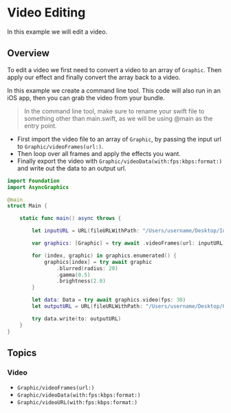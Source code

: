 # Video Editing

In this example we will edit a video.

## Overview

To edit a video we first need to convert a video to an array of ``Graphic``. Then apply our effect and finally convert the array back to a video.

In this example we create a command line tool. This code will also run in an iOS app, then you can grab the video from your bundle.

> In the command line tool, make sure to rename your swift file to something other than main.swift, as we will be using @main as the entry point.

- First import the video file to an array of ``Graphic``, by passing the input url to ``Graphic/videoFrames(url:)``.
- Then loop over all frames and apply the effects you want.
- Finally export the video with ``Graphic/videoData(with:fps:kbps:format:)`` and write out the data to an output url.

```swift
import Foundation
import AsyncGraphics

@main
struct Main {

    static func main() async throws {

        let inputURL = URL(fileURLWithPath: "/Users/username/Desktop/InputVideo.mov")

        var graphics: [Graphic] = try await .videoFrames(url: inputURL)

        for (index, graphic) in graphics.enumerated() {
            graphics[index] = try await graphic
                .blurred(radius: 20)
                .gamma(0.5)
                .brightness(2.0)
        }

        let data: Data = try await graphics.video(fps: 30)
        let outputURL = URL(fileURLWithPath: "/Users/username/Desktop/OutputVideo.mov")

        try data.write(to: outputURL)
    }
}
```

## Topics

### Video

- ``Graphic/videoFrames(url:)``
- ``Graphic/videoData(with:fps:kbps:format:)``
- ``Graphic/videoURL(with:fps:kbps:format:)``
